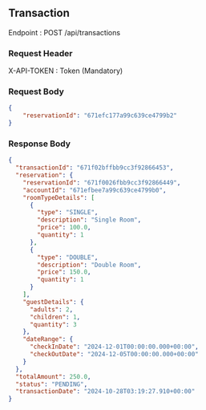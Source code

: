 ## Transaction

Endpoint : POST /api/transactions

### Request Header
X-API-TOKEN : Token (Mandatory)

### Request Body
```json
{
    "reservationId": "671efc177a99c639ce4799b2"
}
```

### Response Body
```json
{
  "transactionId": "671f02bffbb9cc3f92866453",
  "reservation": {
    "reservationId": "671f0026fbb9cc3f92866449",
    "accountId": "671efbee7a99c639ce4799b0",
    "roomTypeDetails": [
      {
        "type": "SINGLE",
        "description": "Single Room",
        "price": 100.0,
        "quantity": 1
      },
      {
        "type": "DOUBLE",
        "description": "Double Room",
        "price": 150.0,
        "quantity": 1
      }
    ],
    "guestDetails": {
      "adults": 2,
      "children": 1,
      "quantity": 3
    },
    "dateRange": {
      "checkInDate": "2024-12-01T00:00:00.000+00:00",
      "checkOutDate": "2024-12-05T00:00:00.000+00:00"
    }
  },
  "totalAmount": 250.0,
  "status": "PENDING",
  "transactionDate": "2024-10-28T03:19:27.910+00:00"
}
```